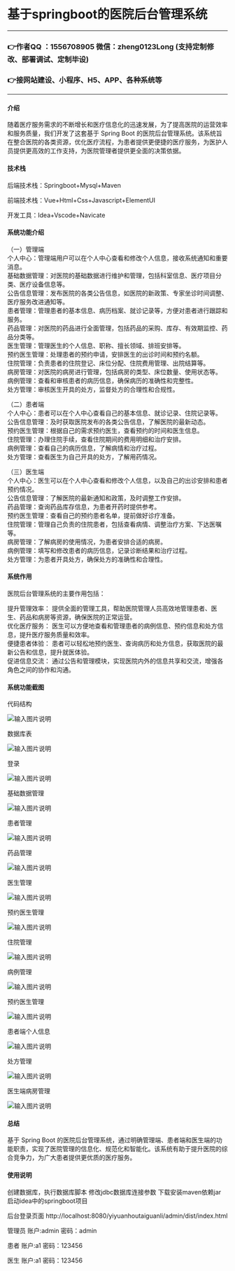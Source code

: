 # 基于springboot的医院后台管理系统

---
### 👉作者QQ ：1556708905 微信：zheng0123Long (支持定制修改、部署调试、定制毕设)

### 👉接网站建设、小程序、H5、APP、各种系统等

---

#### 介绍

随着医疗服务需求的不断增长和医疗信息化的迅速发展，为了提高医院的运营效率和服务质量，我们开发了这套基于 Spring Boot 的医院后台管理系统。该系统旨在整合医院的各类资源，优化医疗流程，为患者提供更便捷的医疗服务，为医护人员提供更高效的工作支持，为医院管理者提供更全面的决策依据。

#### 技术栈

后端技术栈：Springboot+Mysql+Maven

前端技术栈：Vue+Html+Css+Javascript+ElementUI

开发工具：Idea+Vscode+Navicate

#### 系统功能介绍

（一）管理端  
个人中心：管理端用户可以在个人中心查看和修改个人信息，接收系统通知和重要消息。  
基础数据管理：对医院的基础数据进行维护和管理，包括科室信息、医疗项目分类、医疗设备信息等。  
公告信息管理：发布医院的各类公告信息，如医院的新政策、专家坐诊时间调整、医疗服务改进通知等。  
患者管理：管理患者的基本信息、病历档案、就诊记录等，方便对患者进行跟踪和服务。  
药品管理：对医院的药品进行全面管理，包括药品的采购、库存、有效期监控、药品分类等。  
医生管理：管理医生的个人信息、职称、擅长领域、排班安排等。  
预约医生管理：处理患者的预约申请，安排医生的出诊时间和预约名额。  
住院管理：负责患者的住院登记、床位分配、住院费用管理、出院结算等。  
病房管理：对医院的病房进行管理，包括病房的类型、床位数量、使用状态等。  
病例管理：查看和审核患者的病历信息，确保病历的准确性和完整性。  
处方管理：审核医生开具的处方，监督处方的合理性和合规性。  

（二）患者端  
个人中心：患者可以在个人中心查看自己的基本信息、就诊记录、住院记录等。  
公告信息管理：及时获取医院发布的各类公告信息，了解医院的最新动态。  
预约医生管理：根据自己的需求预约医生，查看预约的时间和医生信息。  
住院管理：办理住院手续，查看住院期间的费用明细和治疗安排。  
病例管理：查看自己的病历信息，了解病情和治疗过程。  
处方管理：查看医生为自己开具的处方，了解用药情况。  

（三）医生端  
个人中心：医生可以在个人中心查看和修改个人信息，以及自己的出诊安排和患者预约情况。  
公告信息管理：了解医院的最新通知和政策，及时调整工作安排。  
药品管理：查询药品库存信息，为患者开药时提供参考。  
预约医生管理：查看自己的预约患者名单，提前做好诊疗准备。  
住院管理：管理自己负责的住院患者，包括查看病情、调整治疗方案、下达医嘱等。  
病房管理：了解病房的使用情况，为患者安排合适的病房。  
病例管理：填写和修改患者的病历信息，记录诊断结果和治疗过程。  
处方管理：为患者开具处方，确保处方的准确性和合理性。  

#### 系统作用

医院后台管理系统的主要作用包括：  

提升管理效率： 提供全面的管理工具，帮助医院管理人员高效地管理患者、医生、药品和病房等资源，确保医院的正常运营。  
优化医疗服务： 医生可以方便地查看和管理患者的病例信息、预约信息和处方信息，提升医疗服务质量和效率。  
便捷患者体验： 患者可以轻松地预约医生、查询病历和处方信息，获取医院的最新公告和信息，提升就医体验。  
促进信息交流： 通过公告和管理模块，实现医院内外的信息共享和交流，增强各角色之间的协作和沟通。  

#### 系统功能截图

代码结构

![输入图片说明](images/24d322c8bf09a7794a1e23927644130.png)

数据库表

![输入图片说明](images/42fce62dd345f2cd5c7df572ac6bccc.png)

登录

![输入图片说明](images/b753b0b569ab9aa1cb22b9b0e199d65.png)

基础数据管理

![输入图片说明](images/cea5b268bc1c74665aaeedf3ae5f987.png)

患者管理

![输入图片说明](images/df2be27281793fa8e862bbe2047d129.png)

药品管理

![输入图片说明](images/c9520e8af366f548279b03945c936b6.png)

医生管理

![输入图片说明](images/bedc9818864bf0d744c85c3cd0c8421.png)

预约医生管理

![输入图片说明](images/dfa5d05cf3e609eb59539ea0099d2d3.png)

住院管理

![输入图片说明](images/fd825bdce45ce662053a9383f831b5f.png)

病例管理

![输入图片说明](images/646ba5a360d8ffdbdfe5f7f7dfa7bf5.png)

预约医生管理

![输入图片说明](images/6067dfcfbb39f43b49991d3116832a3.png)

患者端个人信息

![输入图片说明](images/8e918bf59ca7aad1a8abf1474f5eee2.png)

处方管理

![输入图片说明](images/bb51ae0f849857688d1c5ed185d6688.png)

医生端病房管理

![输入图片说明](images/7581d06c8f2b69e7a4a012d6313bdff.png)

#### 总结

基于 Spring Boot 的医院后台管理系统，通过明确管理端、患者端和医生端的功能职责，实现了医院管理的信息化、规范化和智能化。该系统有助于提升医院的综合竞争力，为广大患者提供更优质的医疗服务。

#### 使用说明

创建数据库，执行数据库脚本 修改jdbc数据库连接参数 下载安装maven依赖jar 启动idea中的springboot项目

后台登录页面
http://localhost:8080/yiyuanhoutaiguanli/admin/dist/index.html

管理员				账户:admin 		密码：admin

患者				账户:a1 		密码：123456

医生				账户:a1 		密码：123456